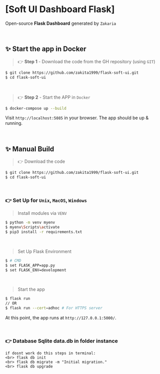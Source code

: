 # [Soft UI Dashboard Flask]

Open-source **Flask Dashboard** generated by `Zakaria`

<br />

## ✨ Start the app in Docker

> 👉 **Step 1** - Download the code from the GH repository (using `GIT`) 
```bash
$ git clone https://github.com/zakita1999/flask-soft-ui.git
$ cd flask-soft-ui
```

<br />

> 👉 **Step 2** - Start the APP in `Docker`
```bash
$ docker-compose up --build 
```

Visit `http://localhost:5085` in your browser. The app should be up & running.

<br />

## ✨ Manual Build

> 👉 Download the code 
```bash
$ git clone https://github.com/zakita1999/flask-soft-ui.git
$ cd flask-soft-ui
```

<br />

### 👉 Set Up for `Unix`, `MacOS`, `Windows`

> Install modules via `VENV`  
```bash
$ python -m venv myenv  
$ myenv\Scripts\activate
$ pip3 install -r requirements.txt
```
<br />

> Set Up Flask Environment
```bash
$ # CMD 
$ set FLASK_APP=app.py
$ set FLASK_ENV=development
```

<br />

> Start the app
```bash
$ flask run
// OR
$ flask run --cert=adhoc # For HTTPS server
```

At this point, the app runs at `http://127.0.0.1:5000/`. 

<br />

### 👉  Database Sqlite data.db in folder instance

    if dosnt work do this steps in terminal:
    <br> flask db init
    <br> flask db migrate -m "Initial migration."
    <br> flask db upgrade


